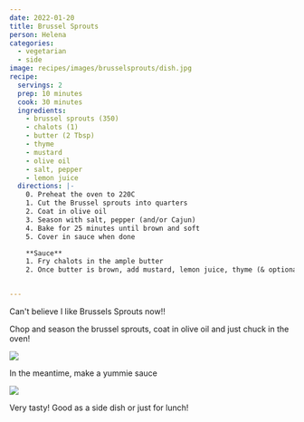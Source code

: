```yaml
---
date: 2022-01-20
title: Brussel Sprouts
person: Helena
categories:
  - vegetarian
  - side
image: recipes/images/brusselsprouts/dish.jpg
recipe:
  servings: 2
  prep: 10 minutes
  cook: 30 minutes
  ingredients:
    - brussel sprouts (350)
    - chalots (1)
    - butter (2 Tbsp)
    - thyme
    - mustard
    - olive oil
    - salt, pepper
    - lemon juice
  directions: |-
    0. Preheat the oven to 220C
    1. Cut the Brussel sprouts into quarters
    2. Coat in olive oil
    3. Season with salt, pepper (and/or Cajun)
    4. Bake for 25 minutes until brown and soft
    5. Cover in sauce when done

    **Sauce**
    1. Fry chalots in the ample butter
    2. Once butter is brown, add mustard, lemon juice, thyme (& optionally lemon zest)


---
```


Can't believe I like Brussels Sprouts now!!

Chop and season the brussel sprouts, coat in olive oil and just chuck in the oven!

![]({{site.baseurl}}/recipes/images/brusselsprouts/oven.jpg)

In the meantime, make a yummie sauce

![]({{site.baseurl}}/recipes/images/brusselsprouts/sauce.jpg)

Very tasty! Good as a side dish or just for lunch!
